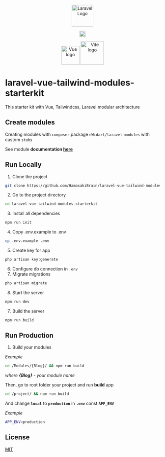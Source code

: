 <p align="center">
<a href="https://laravel.com"><img src="https://raw.githubusercontent.com/laravel/art/master/logo-lockup/5%20SVG/2%20CMYK/1%20Full%20Color/laravel-logolockup-cmyk-red.svg" height="70" alt="Laravel Logo"></a>
</p>
<p align="center">
<a href="https://tailwindcss.com/">
<picture>
    <source media="(prefers-color-scheme: dark)" srcset="https://raw.githubusercontent.com/tailwindlabs/tailwindcss/HEAD/.github/logo-dark.svg" height="20">
    <source media="(prefers-color-scheme: light)" srcset="https://raw.githubusercontent.com/tailwindlabs/tailwindcss/HEAD/.github/logo-light.svg" height="20">
    <img alt="Tailwind CSS" src="https://raw.githubusercontent.com/tailwindlabs/tailwindcss/HEAD/.github/logo-light.svg"  height="20">
</picture>
</a>
</p>
<p align="center">
  <a href="https://vuejs.org" target="_blank" rel="noopener noreferrer">
        <img height="60" src="https://vuejs.org/images/logo.png" alt="Vue logo">
    </a>
    <a style="position: relative;">
        <img height="75" src="https://vitejs.dev/logo-with-shadow.png" alt="Vite logo" />
    </a>
</p>

# laravel-vue-tailwind-modules-starterkit   
This starter kit with Vue, Tailwindcss, Laravel modular architecture

## Create modules
Creating modules with `composer` package `nWidart/laravel-modules` with custom `stubs`

See module **documentation [here](https://docs.laravelmodules.com/v9/introduction)**
## Run Locally  
1. Clone the project

~~~bash  
git clone https://github.com/HamasakiBrain/laravel-vue-tailwind-modules-starterkit.git
~~~

2. Go to the project directory  

~~~bash  
cd laravel-vue-tailwind-modules-starterkit
~~~

3. Install all dependencies  
~~~bash  
npm run init
~~~
4. Copy .env.example to .env
~~~bash
cp .env.example .env
~~~
5. Create key for app
~~~bash
php artisan key:generate
~~~
6. Configure db connection in `.env`
7. Migrate migrations
~~~bash
php artisan migrate
~~~
8. Start the server  

~~~bash  
npm run dev
~~~

7. Build the server  

~~~bash  
npm run build
~~~
## Run Production  
1. Build your modules 

*Example*

```bash
cd /Modules/{Blog}/ && npm run build
```
*where **{Blog}** - your module name*

Then, go to root folder your project and run **build** app
```bash
cd /project/ && npm run build
```
And change **`local`** to **`production`** in **`.env`** const **`APP_ENV`**

*Example*
```bash
APP_ENV=production
```
## License  
[MIT](https://choosealicense.com/licenses/mit/)  
 
